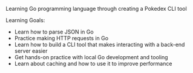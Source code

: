 Learning Go programming language through creating a Pokedex CLI tool

Learning Goals:
- Learn how to parse JSON in Go
- Practice making HTTP requests in Go
- Learn how to build a CLI tool that makes interacting with a back-end server easier
- Get hands-on practice with local Go development and tooling
- Learn about caching and how to use it to improve performance